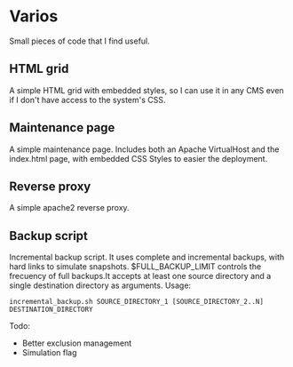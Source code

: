 Varios
=============

Small pieces of code that I find useful.

HTML grid
-------

A simple HTML grid with embedded styles, so I can use it in any CMS even if I don't have access to the system's CSS.

Maintenance page
-------

A simple maintenance page. Includes both an Apache VirtualHost and the index.html page, with embedded CSS Styles to easier the deployment.

Reverse proxy
-------

A simple apache2 reverse proxy.

Backup script
-------

Incremental backup script. It uses complete and incremental backups, with 
hard links to simulate snapshots. $FULL_BACKUP_LIMIT controls the frecuency 
of full backups.It accepts at least one source directory and a single destination directory as arguments. Usage:

    incremental_backup.sh SOURCE_DIRECTORY_1 [SOURCE_DIRECTORY_2..N] DESTINATION_DIRECTORY

Todo:                                                                  
* Better exclusion management
* Simulation flag     
